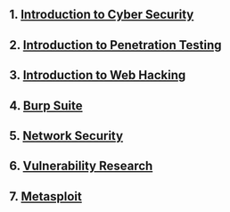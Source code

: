## 1. [Introduction to Cyber Security](Introduction%20to%20Cyber%20Security/README.md)
## 2. [Introduction to Penetration Testing](Introduction%20to%20Penetration%20Testing/README.md)
## 3. [Introduction to Web Hacking](Introduction%20to%20Web%20Hacking/README.md)
## 4. [Burp Suite](Burp%20Suite/README.md)
## 5. [Network Security](Network%20Security/README.md)
## 6. [Vulnerability Research](Vulnerability%20Research/README.md)
## 7. [Metasploit](Metasploit/README.md)
